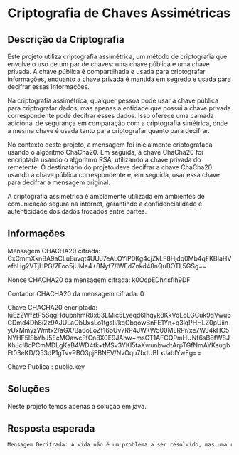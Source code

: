 # Criptografia de Chaves Assimétricas

## Descrição da Criptografia

Este projeto utiliza criptografia assimétrica, um método de criptografia que envolve o uso de um par de chaves: uma chave pública e uma chave privada. A chave pública é compartilhada e usada para criptografar informações, enquanto a chave privada é mantida em segredo e usada para decifrar essas informações.

Na criptografia assimétrica, qualquer pessoa pode usar a chave pública para criptografar dados, mas apenas a entidade que possui a chave privada correspondente pode decifrar esses dados. Isso oferece uma camada adicional de segurança em comparação com a criptografia simétrica, onde a mesma chave é usada tanto para criptografar quanto para decifrar.

No contexto deste projeto, a mensagem foi inicialmente criptografada usando o algoritmo ChaCha20. Em seguida, a chave ChaCha20 foi encriptada usando o algoritmo RSA, utilizando a chave privada do remetente. O destinatário do projeto deve decifrar a chave ChaCha20 usando a chave pública correspondente e, em seguida, usar essa chave para decifrar a mensagem original.

A criptografia assimétrica é amplamente utilizada em ambientes de comunicação segura na internet, garantindo a confidencialidade e autenticidade dos dados trocados entre partes.

## Informações

Mensagem CHACHA20 cifrada: CxCmmXknBA9aCLuEuvqt4UUJ7eALOYiP0Kg4cjZkLF8Hjdq0Mb4qFKBIaHVefhHg2VTjHPG/7Foo5jUMe4+8Nyf7/lWEdZnkd48nQuBOTL5GSg==

Nonce CHACHA20 da mensagem cifrada: k0OcpEDh4sfih9DF

Contador CHACHA20 da mensagem cifrada: 0

Chave CHACHA20 encriptada: IuEz2WfztP5SqgHdupnhmR8x83LMic5Lyeqd6Ihqyk8KkVqLoLGCuk9qVwu6GDmd4Dh8i2z9AJULaObUxsLo1tgsIi/kqGbqowBnFE1Yn+q3lqPHHLZ0pUiinyUxMmyzWmtx2/aGX/Ba6oLoZf16oUv7RP4JW+W500MLRPr/xe7WJ4kHC5NYHF5lSbYhJ5EcMOawcFfCn8X0E9JAhw+msGT1AFCQPmHUNf6sB8fW8JKhJcI8cPCmMDLgKaB4WD4tk+tMSv3YKI5taXwunbwdtArpTGfNmAYKsugbFt03eKD/Q53dP1gTvvPBO3pjFBNEV/NvOqu7bdUBLxJablYwEg==

Chave Publica : public.key

## Soluções
Neste projeto temos apenas a solução em java.


## Resposta esperada

```bash
Mensagem Decifrada: A vida não é um problema a ser resolvido, mas uma realidade a ser experimentada
 ```
